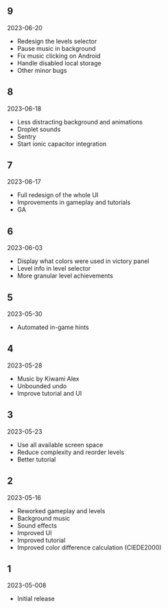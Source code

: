 ## 9

2023-06-20

* Redesign the levels selector
* Pause music in background
* Fix music clicking on Android
* Handle disabled local storage
* Other minor bugs

## 8

2023-06-18

* Less distracting background and animations
* Droplet sounds
* Sentry
* Start ionic capacitor integration

## 7

2023-06-17

* Full redesign of the whole UI
* Improvements in gameplay and tutorials
* GA

## 6

2023-06-03

* Display what colors were used in victory panel
* Level info in level selector
* More granular level achievements

## 5

2023-05-30

* Automated in-game hints

## 4

2023-05-28

* Music by Kiwami Alex
* Unbounded undo
* Improve tutorial and UI

## 3

2023-05-23

* Use all available screen space
* Reduce complexity and reorder levels
* Better tutorial

## 2

2023-05-16

* Reworked gameplay and levels
* Background music
* Sound effects
* Improved UI
* Improved tutorial
* Improved color difference calculation (CIEDE2000)

## 1

2023-05-008

* Initial release